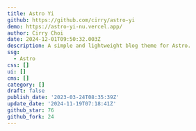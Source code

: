 ```yaml
---
title: Astro Yi
github: https://github.com/cirry/astro-yi
demo: https://astro-yi-nu.vercel.app/
author: Cirry Choi
date: 2024-12-01T09:50:32.003Z
description: A simple and lightweight blog theme for Astro.
ssg:
  - Astro
css: []
ui: []
cms: []
category: []
draft: false
publish_date: '2023-03-24T08:35:39Z'
update_date: '2024-11-19T07:18:41Z'
github_star: 76
github_fork: 24
---
```

